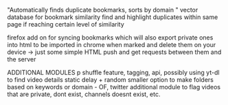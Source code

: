 "Automatically finds duplicate bookmarks, sorts by domain " 
vector database for bookmark similarity
find and highlight duplicates within same page if reaching certain level of similarity

firefox add on for syncing bookmarks which will also export private ones into html to be imported in chrome when marked and delete them on your device -> just some simple HTML push and get requests between them and the server

ADDITIONAL MODULES
p shuffle feature, tagging, api, possibly using yt-dl to find video details
static delay + random smaller
option to make folders based on keywords or domain - OF, twitter
additional module to flag videos that are private, dont exist, channels doesnt exist, etc.